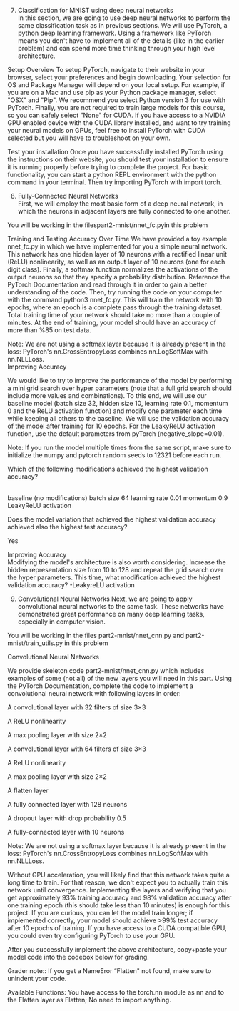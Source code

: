 7. Classification for MNIST using deep neural networks<br /> 
In this section, we are going to use deep neural networks to perform the same classification task as in previous sections. We will use PyTorch, a python deep learning framework. Using a framework like PyTorch means you don't have to implement all of the details (like in the earlier problem) and can spend more time thinking through your high level architecture.

Setup Overview To setup PyTorch, navigate to their website in your browser, select your preferences and begin downloading. Your selection for OS and Package Manager will depend on your local setup. For example, if you are on a Mac and use pip as your Python package manager, select "OSX" and "Pip". We recommend you select Python version 3 for use with PyTorch. Finally, you are not required to train large models for this course, so you can safely select "None" for CUDA. If you have access to a NVIDIA GPU enabled device with the CUDA library installed, and want to try training your neural models on GPUs, feel free to install PyTorch with CUDA selected but you will have to troubleshoot on your own.

Test your installation Once you have successfully installed PyTorch using the instructions on their website, you should test your installation to ensure it is running properly before trying to complete the project. For basic functionality, you can start a python REPL environment with the python command in your terminal. Then try importing PyTorch with import torch.
<br /> 


8. Fully-Connected Neural Networks<br /> 
First, we will employ the most basic form of a deep neural network, in which the neurons in adjacent layers are fully connected to one another.

You will be working in the filespart2-mnist/nnet_fc.pyin this problem

Training and Testing Accuracy Over Time
We have provided a toy example nnet_fc.py in which we have implemented for you a simple neural network. This network has one hidden layer of 10 neurons with a rectified linear unit (ReLU) nonlinearity, as well as an output layer of 10 neurons (one for each digit class). Finally, a softmax function normalizes the activations of the output neurons so that they specify a probability distribution. Reference the PyTorch Documentation and read through it in order to gain a better understanding of the code. Then, try running the code on your computer with the command python3 nnet_fc.py. This will train the network with 10 epochs, where an epoch is a complete pass through the training dataset. Total training time of your network should take no more than a couple of minutes. At the end of training, your model should have an accuracy of more than %85 on test data.

Note: We are not using a softmax layer because it is already present in the loss: PyTorch's nn.CrossEntropyLoss combines nn.LogSoftMax with nn.NLLLoss.
<br /> 
Improving Accuracy<br /> 

We would like to try to improve the performance of the model by performing a mini grid search over hyper parameters (note that a full grid search should include more values and combinations). To this end, we will use our baseline model (batch size 32, hidden size 10, learning rate 0.1, momentum 0 and the ReLU activation function) and modify one parameter each time while keeping all others to the baseline. We will use the validation accuracy of the model after training for 10 epochs. For the LeakyReLU activation function, use the default parameters from pyTorch (negative_slope=0.01).

Note: If you run the model multiple times from the same script, make sure to initialize the numpy and pytorch random seeds to 12321 before each run.

Which of the following modifications achieved the highest validation accuracy?

<br /> 
baseline (no modifications)
batch size 64
learning rate 0.01
momentum 0.9
LeakyReLU activation
<br /> 

Does the model variation that achieved the highest validation accuracy achieved also the highest test accuracy?
<br /> 

Yes<br /> 

Improving Accuracy <br /> 
Modifying the model's architecture is also worth considering. Increase the hidden representation size from 10 to 128 and repeat the grid search over the hyper parameters. This time, what modification achieved the highest validation accuracy?
-LeakyreLU activation

9. Convolutional Neural Networks
Next, we are going to apply convolutional neural networks to the same task. These networks have demonstrated great performance on many deep learning tasks, especially in computer vision.

You will be working in the files part2-mnist/nnet_cnn.py and part2-mnist/train_utils.py in this problem

Convolutional Neural Networks

We provide skeleton code part2-mnist/nnet_cnn.py which includes examples of some (not all) of the new layers you will need in this part. Using the PyTorch Documentation, complete the code to implement a convolutional neural network with following layers in order:

A convolutional layer with 32 filters of size 3×3

A ReLU nonlinearity

A max pooling layer with size 2×2

A convolutional layer with 64 filters of size 3×3

A ReLU nonlinearity

A max pooling layer with size 2×2

A flatten layer

A fully connected layer with 128 neurons

A dropout layer with drop probability 0.5

A fully-connected layer with 10 neurons

Note: We are not using a softmax layer because it is already present in the loss: PyTorch's nn.CrossEntropyLoss combines nn.LogSoftMax with nn.NLLLoss.

Without GPU acceleration, you will likely find that this network takes quite a long time to train. For that reason, we don't expect you to actually train this network until convergence. Implementing the layers and verifying that you get approximately 93% training accuracy and 98% validation accuracy after one training epoch (this should take less than 10 minutes) is enough for this project. If you are curious, you can let the model train longer; if implemented correctly, your model should achieve >99% test accuracy after 10 epochs of training. If you have access to a CUDA compatible GPU, you could even try configuring PyTorch to use your GPU.

After you successfully implement the above architecture, copy+paste your model code into the codebox below for grading.

Grader note:: If you get a NameEror “Flatten" not found, make sure to unindent your code.

Available Functions: You have access to the torch.nn module as nn and to the Flatten layer as Flatten; No need to import anything.


